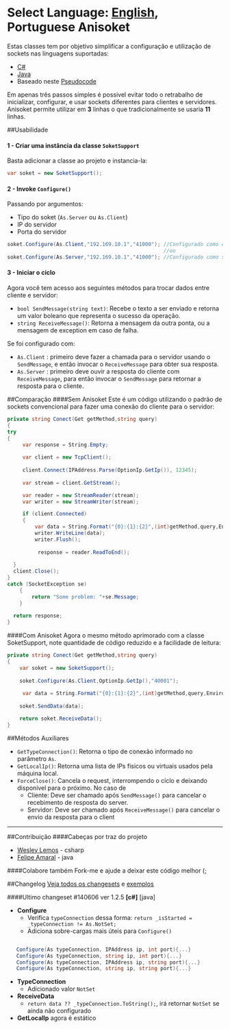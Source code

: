Select Language: [English](https://github.com/AnisanWesley/anisan-college/blob/master/Anisoket/README.md), **Portuguese**
Anisoket
========

Estas classes tem por objetivo simplificar a configuração e utilização de sockets nas linguagens suportadas:
* [C#](https://github.com/AnisanWesley/anisan-college/blob/master/Anisoket/src/csharp/SoketSupport.cs)
* [Java](https://github.com/AnisanWesley/anisan-college/blob/master/Anisoket/src/java/SoketSupport.java)
* Baseado neste [Pseudocode](https://github.com/AnisanWesley/anisan-college/blob/master/Anisoket/src/pseudo-code/SoketSupport.pc)
 
Em apenas três passos simples é possivel evitar todo o retrabalho de inicializar, configurar, e usar sockets diferentes para clientes e servidores.
Anisoket permite utilizar em **3** linhas o que tradicionalmente se usaria **11** linhas.

##Usabilidade


#### 1 - Criar uma instância da classe `SoketSupport`
Basta adicionar a classe ao projeto e instancia-la:
```csharp
var soket = new SoketSupport();
```

#### 2 - Invoke `Configure()` 
Passando por argumentos:
* Tipo do soket (`As.Server` ou `As.Client`)
* IP do servidor
* Porta do servidor

```csharp
soket.Configure(As.Client,"192.169.10.1","41000"); //Configurado como cliente
                                                   //ou
soket.Configure(As.Server,"192.169.10.1","41000"); //Configurado como servidor
```
#### 3 - Iniciar o ciclo
Agora você tem acesso aos seguintes métodos para trocar dados entre cliente e servidor:
* `bool SendMessage(string text)`: Recebe o texto a ser enviado e retorna um valor boleano que representa o sucesso da operação.
* `string ReceiveMessage()`: Retorna a mensagem da outra ponta, ou a mensagem de exception em caso de falha.

Se foi configurado com:
* `As.Client` : primeiro deve fazer a chamada para o servidor usando o `SendMessage`, e então invocar o `ReceiveMessage` para obter sua resposta.
* `As.Server` : primeiro deve ouvir a resposta do cliente com `ReceiveMessage`, para então invocar o `SendMessage` para retornar a resposta para o cliente.

##Comparação
####Sem Anisoket 
Este é um código utilizando o padrão de sockets convencional para fazer uma conexão do cliente para o servidor:

```csharp
private string Conect(Get getMethod,string query)
{
try
{
     var response = String.Empty;
 
     var client = new TcpClient();
 
     client.Connect(IPAddress.Parse(OptionIp.GetIp()), 12345);
      
     var stream = client.GetStream();

     var reader = new StreamReader(stream);
     var writer = new StreamWriter(stream);

     if (client.Connected)
     {
         var data = String.Format("{0}:{1}:{2}",(int)getMethod,query,Environment.MachineName)
         writer.WriteLine(data);
         writer.Flush();
 
          response = reader.ReadToEnd();
                
  }
  client.Close();
}
catch (SocketException se)
    {
        return "Some problem: "+se.Message;
    }
  
  return response;
}
```
####Com Anisoket
Agora o mesmo método aprimorado com a classe SoketSupport, note quantidade de código reduzido e a facilidade de leitura:

```csharp
private string Conect(Get getMethod,string query)
{
    var soket = new SoketSupport();
                
    soket.Configure(As.Client,OptionIp.GetIp(),"40001");
             
     var data = String.Format("{0}:{1}:{2}",(int)getMethod,query,Environment.MachineName)
             
    soket.SendData(data);

    return soket.ReceiveData();
}
```
##Métodos Auxiliares
* `GetTypeConnection()`: Retorna o tipo de conexão informado no parâmetro `As`.
* `GetLocalIp()`: Retorna uma lista de IPs fisicos ou virtuais usados pela máquina local.
* `ForceClose()`: Cancela o request, interrompendo o ciclo e deixando disponível para o próximo. No caso de
  * Cliente: Deve ser chamado após `SendMessage()` para cancelar o recebimento de resposta do server.
  * Servidor: Deve ser chamado após `ReceiveMessage()` para cancelar o envio da resposta para o client

---
##Contribuição
####Cabeças por traz do projeto

* [Wesley Lemos](https://github.com/AnisanWesley) - csharp
* [Felipe Amaral](https://github.com/furflez) - java
 
####Colabore também
Fork-me e ajude a deixar este código melhor (;

##Changelog
[Veja todos os changesets](https://github.com/AnisanWesley/anisan-college/blob/master/Anisoket/Changelog.md) e [exemplos](https://github.com/AnisanWesley/anisan-college/tree/master/Anisoket/samples)

####Ultimo changeset #140606 ver 1.2.5
**[c#]** [java]

* **Configure**
   * Verifica `typeConnection` dessa forma: `return _isStarted = _typeConnection != As.NotSet;`
   * Adiciona sobre-cargas mais úteis para `Configure()`
````csharp

   Configure(As typeConnection, IPAddress ip, int port){...}
   Configure(As typeConnection, string ip, int port){...}
   Configure(As typeConnection, IPAddress ip, string port){...}
   Configure(As typeConnection, string ip, string port){...}
````
* **TypeConnection**
   * Adicionado valor `NotSet` 
* **ReceiveData** 
   * `return data ?? _typeConnection.ToString();`, irá retornar `NotSet` se ainda não configurado
* **GetLocalIp** agora é estático
